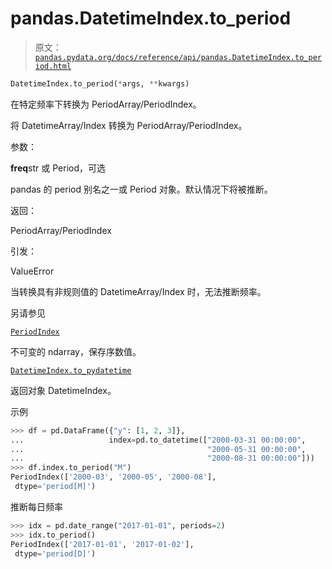 # pandas.DatetimeIndex.to_period

> 原文：[`pandas.pydata.org/docs/reference/api/pandas.DatetimeIndex.to_period.html`](https://pandas.pydata.org/docs/reference/api/pandas.DatetimeIndex.to_period.html)

```py
DatetimeIndex.to_period(*args, **kwargs)
```

在特定频率下转换为 PeriodArray/PeriodIndex。

将 DatetimeArray/Index 转换为 PeriodArray/PeriodIndex。

参数：

**freq**str 或 Period，可选

pandas 的 period 别名之一或 Period 对象。默认情况下将被推断。

返回：

PeriodArray/PeriodIndex

引发：

ValueError

当转换具有非规则值的 DatetimeArray/Index 时，无法推断频率。

另请参见

[`PeriodIndex`](https://pandas.pydata.org/docs/reference/api/pandas.PeriodIndex.html#pandas.PeriodIndex "pandas.PeriodIndex")

不可变的 ndarray，保存序数值。

[`DatetimeIndex.to_pydatetime`](https://pandas.pydata.org/docs/reference/api/pandas.DatetimeIndex.to_pydatetime.html#pandas.DatetimeIndex.to_pydatetime "pandas.DatetimeIndex.to_pydatetime")

返回对象 DatetimeIndex。

示例

```py
>>> df = pd.DataFrame({"y": [1, 2, 3]},
...                   index=pd.to_datetime(["2000-03-31 00:00:00",
...                                         "2000-05-31 00:00:00",
...                                         "2000-08-31 00:00:00"]))
>>> df.index.to_period("M")
PeriodIndex(['2000-03', '2000-05', '2000-08'],
 dtype='period[M]') 
```

推断每日频率

```py
>>> idx = pd.date_range("2017-01-01", periods=2)
>>> idx.to_period()
PeriodIndex(['2017-01-01', '2017-01-02'],
 dtype='period[D]') 
```
